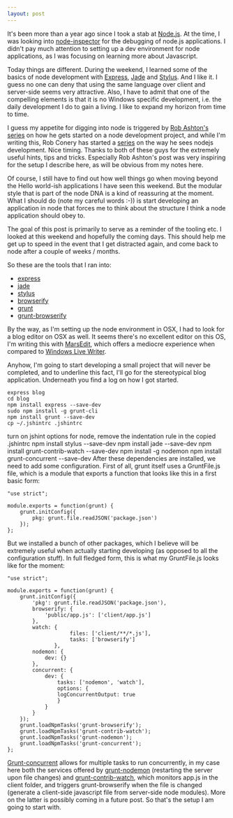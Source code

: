 ```yaml
---
layout: post
---
```


It's been more than a year ago since I took a stab at [Node.js](http://nodejs.org). At the time, I was looking into [node-inspector](https://github.com/node-inspector/node-inspector) for the debugging of node.js applications. I didn't pay much attention to setting up a dev environment for node applications, as I was focusing on learning more about Javascript.

[1]: http://expressjs.com/
[2]: http://jade-lang.com/
[3]: http://learnboost.github.io/stylus/

Today things are different. During the weekend, I learned some of the basics of node development with [Express][1], [Jade][2] and [Stylus][3]. And I like it. I guess no one can deny that using the same language over client and server-side seems very attractive. Also, I have to admit that one of the compelling elements is that it is no Windows specific development, i.e. the daily development I do to gain a living. I like to expand my horizon from time to time. 

I guess my appetite for digging into node is triggered by [Rob Ashton's series](http://codeofrob.com/entries/grunt+browserify+npm+application=success.html) on how he gets started on a node development project, and while I'm writing this, Rob Conery has started a [series](http://www.wekeroad.com/tags/minty/) on the way he sees nodejs development. Nice timing. Thanks to both of these guys for the extremely useful hints, tips and tricks. Especially Rob Ashton's post was very inspiring for the setup I describe here, as will be obvious from my notes here.

Of course, I still have to find out how well things go when moving beyond the Hello world-ish applications I have seen this weekend. But the modular style that is part of the node DNA is a kind of reassuring at the moment. What I should do (note my careful words :-)) is start developing an application in node that forces me to think about the structure I think a node application should obey to.

The goal of this post is primarily to serve as a reminder of the tooling etc. I looked at this weekend and hopefully the coming days. This should help me get up to speed in the event that I get distracted again, and come back to node after a couple of weeks / months.

So these are the tools that I ran into:

* [express][1]
* [jade][2]
* [stylus][3]
* [browserify](http://browserify.org/)
* [grunt](gruntjs.com)
* [grunt-browserify](https://npmjs.org/package/grunt-browserify)

By the way, as I'm setting up the node environment in OSX, I had to look for a blog editor on OSX as well. It seems there's no excellent editor on this OS, I'm writing this with [MarsEdit](http://www.red-sweater.com/marsedit/), which offers a mediocre experience when compared to [Windows Live Writer](http://en.wikipedia.org/wiki/Windows_Live_Writer).

Anyhow, I'm going to start developing a small project that will never be completed, and to underline this fact, I'll go for the stereotypical blog application. Underneath you find a log on how I got started.

    express blog
    cd blog
    npm install express --save-dev
    sudo npm install -g grunt-cli
    npm install grunt --save-dev
    cp ~/.jshintrc .jshintrc
turn on jshint options for node, remove the indentation rule in the copied .jshintrc
    npm install stylus --save-dev
    npm install jade --save-dev
    npm install grunt-contrib-watch --save-dev
    npm install -g nodemon
    npm install grunt-concurrent --save-dev
After these dependencies are installed, we need to add some configuration. First of all, grunt itself uses a GruntFile.js file, which is a module that exports a function that looks like this in a first basic form:

    "use strict";
 
    module.exports = function(grunt) {
        grunt.initConfig({
            pkg: grunt.file.readJSON('package.json')
        });
    };
 
But we installed a bunch of  other packages, which I believe will be extremely useful when actually starting developing (as opposed to all the configuration stuff). In full fledged form, this is what my GruntFile.js looks like for the moment:

    "use strict";
 
    module.exports = function(grunt) {
        grunt.initConfig({
            'pkg': grunt.file.readJSON('package.json'),
            browserify: {
                'public/app.js': ['client/app.js']
            },
            watch: {
                        files: ['client/**/*.js'],
                        tasks: ['browserify']
                   },
            nodemon: {
                dev: {}
            },
            concurrent: {
                dev: {
                    tasks: ['nodemon', 'watch'],
                    options: {
                    logConcurrentOutput: true
                    }
                }
            }
        });    
        grunt.loadNpmTasks('grunt-browserify');
        grunt.loadNpmTasks('grunt-contrib-watch');
        grunt.loadNpmTasks('grunt-nodemon');
        grunt.loadNpmTasks('grunt-concurrent');
    };
[Grunt-concurrent](https://github.com/sindresorhus/grunt-concurrent) allows for multiple tasks to run concurrently, in my case here both the services offered by [grunt-nodemon](https://github.com/ChrisWren/grunt-nodemon) (restarting the server upon file changes) and [grunt-contrib-watch](https://github.com/gruntjs/grunt-contrib-watch), which monitors app.js in the client folder, and triggers grunt-browserify when the file is changed (generate a client-side javascript file from server-side node modules). More on the latter is possibly coming in a future post.
So that's the setup I am going to start with. 
